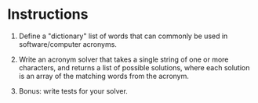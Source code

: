 # Instructions

1. Define a "dictionary" list of words that can commonly be used in software/computer acronyms.

2. Write an acronym solver that takes a single string of one or more characters, and returns a list of possible solutions, where each solution is an array of the matching words from the acronym.

3. Bonus: write tests for your solver.
